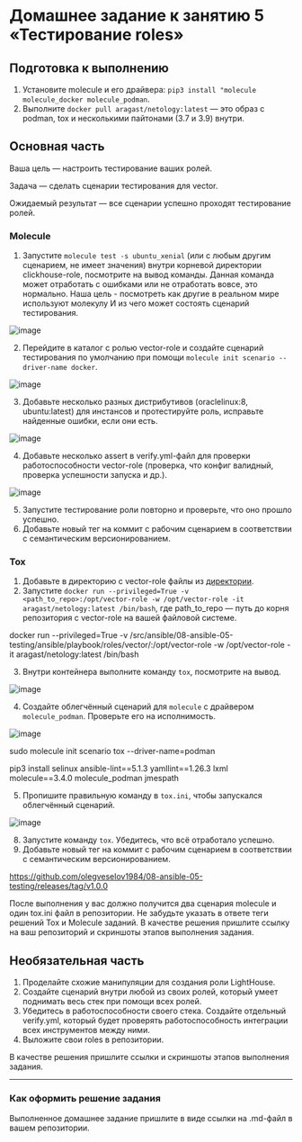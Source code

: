 # Домашнее задание к занятию 5 «Тестирование roles»

## Подготовка к выполнению

1. Установите molecule и его драйвера: `pip3 install "molecule molecule_docker molecule_podman`.
2. Выполните `docker pull aragast/netology:latest` —  это образ с podman, tox и несколькими пайтонами (3.7 и 3.9) внутри.

## Основная часть

Ваша цель — настроить тестирование ваших ролей. 

Задача — сделать сценарии тестирования для vector. 

Ожидаемый результат — все сценарии успешно проходят тестирование ролей.

### Molecule

1. Запустите  `molecule test -s ubuntu_xenial` (или с любым другим сценарием, не имеет значения) внутри корневой директории clickhouse-role, посмотрите на вывод команды. Данная команда может отработать с ошибками или не отработать вовсе, это нормально. Наша цель - посмотреть как другие в реальном мире используют молекулу И из чего может состоять сценарий тестирования.

![image](https://github.com/user-attachments/assets/6b8a7c57-94b5-4cf9-96aa-8547c87ccac7)


2. Перейдите в каталог с ролью vector-role и создайте сценарий тестирования по умолчанию при помощи `molecule init scenario --driver-name docker`.

![image](https://github.com/user-attachments/assets/a62c904c-b02a-428d-9d43-c67dbfbf9351)

3. Добавьте несколько разных дистрибутивов (oraclelinux:8, ubuntu:latest) для инстансов и протестируйте роль, исправьте найденные ошибки, если они есть.

![image](https://github.com/user-attachments/assets/09d7f844-c919-4caf-ae4f-3cc178f21a34)

4. Добавьте несколько assert в verify.yml-файл для  проверки работоспособности vector-role (проверка, что конфиг валидный, проверка успешности запуска и др.).

![image](https://github.com/user-attachments/assets/56b8e104-7b91-48e4-8b3c-f78c3b98cf33)



5. Запустите тестирование роли повторно и проверьте, что оно прошло успешно.
5. Добавьте новый тег на коммит с рабочим сценарием в соответствии с семантическим версионированием.

### Tox

1. Добавьте в директорию с vector-role файлы из [директории](./example).
2. Запустите `docker run --privileged=True -v <path_to_repo>:/opt/vector-role -w /opt/vector-role -it aragast/netology:latest /bin/bash`, где path_to_repo — путь до корня репозитория с vector-role на вашей файловой системе.

docker run --privileged=True -v /src/ansible/08-ansible-05-testing/ansible/playbook/roles/vector/:/opt/vector-role -w /opt/vector-role -it aragast/netology:latest /bin/bash




3. Внутри контейнера выполните команду `tox`, посмотрите на вывод.

![image](https://github.com/user-attachments/assets/3b6a1047-314b-4329-9bec-d096f8848bfd)




4. Создайте облегчённый сценарий для `molecule` с драйвером `molecule_podman`. Проверьте его на исполнимость.

![image](https://github.com/user-attachments/assets/1a63c600-426b-4166-8e9a-294220f79bbc)

sudo molecule init scenario tox  --driver-name=podman

pip3 install selinux ansible-lint==5.1.3 yamllint==1.26.3 lxml molecule==3.4.0 molecule_podman jmespath


5. Пропишите правильную команду в `tox.ini`, чтобы запускался облегчённый сценарий.

![image](https://github.com/user-attachments/assets/2a302701-c296-411b-a21b-88e46dca32bb)


8. Запустите команду `tox`. Убедитесь, что всё отработало успешно.
9. Добавьте новый тег на коммит с рабочим сценарием в соответствии с семантическим версионированием.

https://github.com/olegveselov1984/08-ansible-05-testing/releases/tag/v1.0.0


После выполнения у вас должно получится два сценария molecule и один tox.ini файл в репозитории. Не забудьте указать в ответе теги решений Tox и Molecule заданий. В качестве решения пришлите ссылку на  ваш репозиторий и скриншоты этапов выполнения задания. 

## Необязательная часть

1. Проделайте схожие манипуляции для создания роли LightHouse.
2. Создайте сценарий внутри любой из своих ролей, который умеет поднимать весь стек при помощи всех ролей.
3. Убедитесь в работоспособности своего стека. Создайте отдельный verify.yml, который будет проверять работоспособность интеграции всех инструментов между ними.
4. Выложите свои roles в репозитории.

В качестве решения пришлите ссылки и скриншоты этапов выполнения задания.

---

### Как оформить решение задания

Выполненное домашнее задание пришлите в виде ссылки на .md-файл в вашем репозитории.
